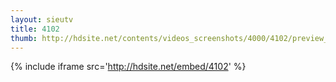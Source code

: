 ```yaml
---
layout: sieutv
title: 4102
thumb: http://hdsite.net/contents/videos_screenshots/4000/4102/preview_360p.mp4.jpg
---
```

{% include iframe src='http://hdsite.net/embed/4102' %}
 
